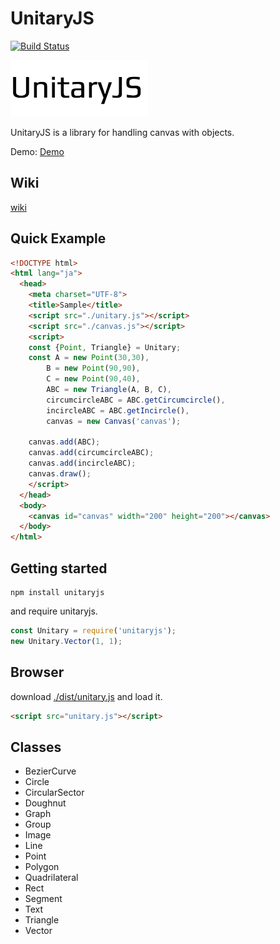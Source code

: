 # UnitaryJS

[![Build Status](https://travis-ci.org/pandanoir/unitaryjs.svg?branch=master)](https://travis-ci.org/pandanoir/unitaryjs)

![logo.png](logo.png)

UnitaryJS is a library for handling canvas with objects.

Demo: [Demo](http://pandanoir.web.fc2.com/unitaryjs/sample.html)

## Wiki
[wiki](http://pandanoir.github.io/unitaryjs)


## Quick Example

```html
<!DOCTYPE html>
<html lang="ja">
  <head>
    <meta charset="UTF-8">
    <title>Sample</title>
    <script src="./unitary.js"></script>
    <script src="./canvas.js"></script>
    <script>
    const {Point, Triangle} = Unitary;
    const A = new Point(30,30),
        B = new Point(90,90),
        C = new Point(90,40),
        ABC = new Triangle(A, B, C),
        circumcircleABC = ABC.getCircumcircle(),
        incircleABC = ABC.getIncircle(),
        canvas = new Canvas('canvas');

    canvas.add(ABC);
    canvas.add(circumcircleABC);
    canvas.add(incircleABC);
    canvas.draw();
    </script>
  </head>
  <body>
    <canvas id="canvas" width="200" height="200"></canvas>
  </body>
</html>
```

## Getting started

```
npm install unitaryjs
```

and require unitaryjs.

```js
const Unitary = require('unitaryjs');
new Unitary.Vector(1, 1);
```

## Browser
download [./dist/unitary.js](./dist/unitary.js) and load it.


```html
<script src="unitary.js"></script>
```

## Classes

* BezierCurve
* Circle
* CircularSector
* Doughnut
* Graph
* Group
* Image
* Line
* Point
* Polygon
* Quadrilateral
* Rect
* Segment
* Text
* Triangle
* Vector
